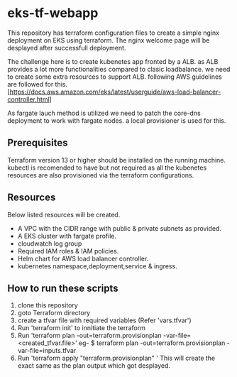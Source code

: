 # eks-tf-webapp

This repository has terraform configuration files to create a simple nginx deployment on EKS using terraform. 
The nginx welcome page will be desplayed after successfull deployment.

The challenge here is to create kubenetes app fronted by a ALB. as ALB provides a lot more functionalities compared to clasic loadbalance. we need to create some extra resources to support ALB. following AWS guidelines are followed for this.
[https://docs.aws.amazon.com/eks/latest/userguide/aws-load-balancer-controller.html]

As fargate lauch method is utilized we need to patch the core-dns deployment to work with fargate nodes. a local provisioner is used for this. 



## Prerequisites

Terraform version 13 or higher should be installed on the running machine. kubectl is recomended to have but not required as all the kubenetes resources are also provisioned via the terraform configurations.

## Resources

Below listed resources will be created.

* A VPC with the CIDR range with public & private subnets as provided.
* A EKS cluster with fargate profile.
* cloudwatch log group 
* Required IAM roles & IAM policies.
* Helm chart for AWS load balancer controller.
* kubernetes namespace,deployment,service & ingress.

## How to run these scripts

1. clone this repository
2. goto Terraform directory
3. create a tfvar file with required variables (Refer 'vars.tfvar')
4. Run 'terraform init' to innitiate the terraform
5. Run 'terraform plan -out=terraform.provisionplan -var-file=<created_tfvar.file>' eg- $ terraform plan -out=terraform.provisionplan -var-file=inputs.tfvar
5. Run 'terraform apply "terraform.provisionplan" ' This will create the exact same as the plan output which got desplayed.

